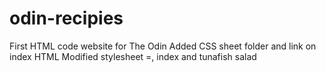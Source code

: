 # odin-recipies
First HTML code website for The Odin
Added CSS sheet folder and link on index HTML
Modified stylesheet =, index and tunafish salad
